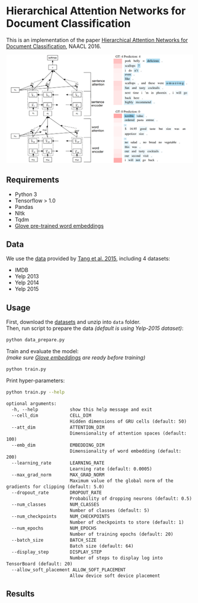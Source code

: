 # Hierarchical Attention Networks for Document Classification

This is an implementation of the paper [Hierarchical Attention Networks for Document Classification](https://www.cs.cmu.edu/~hovy/papers/16HLT-hierarchical-attention-networks.pdf), NAACL 2016.

![alt tag](img/model.png)

## Requirements

- Python 3
- Tensorflow > 1.0
- Pandas
- Nltk
- Tqdm
- [Glove pre-trained word embeddings](http://nlp.stanford.edu/data/glove.6B.zip)


## Data

We use the [data](http://ir.hit.edu.cn/~dytang/paper/emnlp2015/emnlp-2015-data.7z) provided by [Tang et al. 2015](http://ir.hit.edu.cn/~dytang/paper/emnlp2015/emnlp2015.pdf), including 4 datasets:

- IMDB
- Yelp 2013
- Yelp 2014
- Yelp 2015


## Usage

First, download the [datasets](#data) and unzip into `data` folder.
<br>
Then, run script to prepare the data *(default is using Yelp-2015 dataset)*:

```bash
python data_prepare.py
```

Train and evaluate the model:
<br>
*(make sure [Glove embeddings](#requirements) are ready before training)*

```bash
python train.py
```

Print hyper-parameters:

```bash
python train.py --help
```

```
optional arguments:
  -h, --help            show this help message and exit
  --cell_dim            CELL_DIM
                        Hidden dimensions of GRU cells (default: 50)
  --att_dim             ATTENTION_DIM
                        Dimensionality of attention spaces (default: 100)
  --emb_dim             EMBEDDING_DIM
                        Dimensionality of word embedding (default: 200)
  --learning_rate       LEARNING_RATE
                        Learning rate (default: 0.0005)
  --max_grad_norm       MAX_GRAD_NORM
                        Maximum value of the global norm of the gradients for clipping (default: 5.0)
  --dropout_rate        DROPOUT_RATE
                        Probability of dropping neurons (default: 0.5)
  --num_classes         NUM_CLASSES
                        Number of classes (default: 5)
  --num_checkpoints     NUM_CHECKPOINTS
                        Number of checkpoints to store (default: 1)
  --num_epochs          NUM_EPOCHS
                        Number of training epochs (default: 20)
  --batch_size          BATCH_SIZE
                        Batch size (default: 64)
  --display_step        DISPLAY_STEP
                        Number of steps to display log into TensorBoard (default: 20)
  --allow_soft_placement ALLOW_SOFT_PLACEMENT
                        Allow device soft device placement
```

## Results